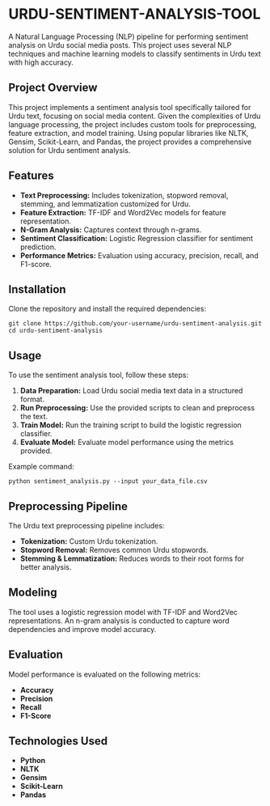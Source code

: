 # URDU-SENTIMENT-ANALYSIS-TOOL

<p>A Natural Language Processing (NLP) pipeline for performing sentiment analysis on Urdu social media posts. This project uses several NLP techniques and machine learning models to classify sentiments in Urdu text with high accuracy.</p>

<h2 id="project-overview">Project Overview</h2>
<p>This project implements a sentiment analysis tool specifically tailored for Urdu text, focusing on social media content. Given the complexities of Urdu language processing, the project includes custom tools for preprocessing, feature extraction, and model training. Using popular libraries like NLTK, Gensim, Scikit-Learn, and Pandas, the project provides a comprehensive solution for Urdu sentiment analysis.</p>

<h2 id="features">Features</h2>
<ul>
    <li><strong>Text Preprocessing:</strong> Includes tokenization, stopword removal, stemming, and lemmatization customized for Urdu.</li>
    <li><strong>Feature Extraction:</strong> TF-IDF and Word2Vec models for feature representation.</li>
    <li><strong>N-Gram Analysis:</strong> Captures context through n-grams.</li>
    <li><strong>Sentiment Classification:</strong> Logistic Regression classifier for sentiment prediction.</li>
    <li><strong>Performance Metrics:</strong> Evaluation using accuracy, precision, recall, and F1-score.</li>
</ul>

<h2 id="installation">Installation</h2>
<p>Clone the repository and install the required dependencies:</p>
<pre><code>git clone https://github.com/your-username/urdu-sentiment-analysis.git
cd urdu-sentiment-analysis
</code></pre>

<h2 id="usage">Usage</h2>
<p>To use the sentiment analysis tool, follow these steps:</p>
<ol>
    <li><strong>Data Preparation:</strong> Load Urdu social media text data in a structured format.</li>
    <li><strong>Run Preprocessing:</strong> Use the provided scripts to clean and preprocess the text.</li>
    <li><strong>Train Model:</strong> Run the training script to build the logistic regression classifier.</li>
    <li><strong>Evaluate Model:</strong> Evaluate model performance using the metrics provided.</li>
</ol>
<p>Example command:</p>
<pre><code>python sentiment_analysis.py --input your_data_file.csv</code></pre>

<h2 id="preprocessing-pipeline">Preprocessing Pipeline</h2>
<p>The Urdu text preprocessing pipeline includes:</p>
<ul>
    <li><strong>Tokenization:</strong> Custom Urdu tokenization.</li>
    <li><strong>Stopword Removal:</strong> Removes common Urdu stopwords.</li>
    <li><strong>Stemming &amp; Lemmatization:</strong> Reduces words to their root forms for better analysis.</li>
</ul>

<h2 id="modeling">Modeling</h2>
<p>The tool uses a logistic regression model with TF-IDF and Word2Vec representations. An n-gram analysis is conducted to capture word dependencies and improve model accuracy.</p>

<h2 id="evaluation">Evaluation</h2>
<p>Model performance is evaluated on the following metrics:</p>
<ul>
    <li><strong>Accuracy</strong></li>
    <li><strong>Precision</strong></li>
    <li><strong>Recall</strong></li>
    <li><strong>F1-Score</strong></li>
</ul>

<h2 id="technologies-used">Technologies Used</h2>
<ul>
    <li><strong>Python</strong></li>
    <li><strong>NLTK</strong></li>
    <li><strong>Gensim</strong></li>
    <li><strong>Scikit-Learn</strong></li>
    <li><strong>Pandas</strong></li>
</ul>

</body>
</html>
